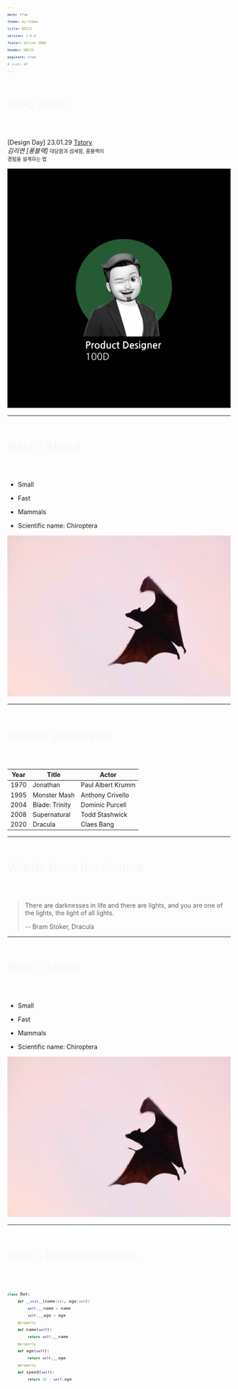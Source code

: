 ```yaml
---
marp: true
theme: my-theme
title: DDC23
version: 1.0.0
footer: byline 100D
header: DDC23
paginate: true
# size: 4K
---
```


<style>
    
  @import url('https://fonts.googleapis.com/css2?family=Do+Hyeon&family=Dongle:wght@300;400;700&family=Montserrat:ital,wght@0,100;0,200;0,300;0,400;0,500;0,600;0,700;0,800;0,900;1,100;1,200;1,300;1,400;1,500;1,600;1,700;1,800;1,900&family=Noto+Serif+KR:wght@600&family=Poppins:ital,wght@1,600&display=swap');

section{
    font-family:'Noto Serif KR';
}


</style>

# DDC 2023

[Design Day] 23.01.29 [Tstory](https://100designer.tistory.com/6)
<br>
_김리연 [롱블랙]_
<span>
대담함과 섬세함, 롱블랙이<br> 경험을 설계하는 법
</span>

<style scoped>
h1 {
   font-family: 'Montserrat', sans-serif;
    padding-top: 0.5em;
    color:#f8f8f8;
}
section{
    background:#282a36;
    color:#fff;
}
span{
    font-size:0.8em;
}
</style>

![bg right](./img/ppt.front.png)

---

# Bats - About

- Small

- Fast

- Mammals

* Scientific name: Chiroptera

![bg right](./img/igam-ogam-unsplash.jpg)

---

# Screen portrayals

| Year | Title          | Actor             |
| ---- | -------------- | ----------------- |
| 1970 | Jonathan       | Paul Albert Krumm |
| 1995 | Monster Mash   | Anthony Crivello  |
| 2004 | Blade: Trinity | Dominic Purcell   |
| 2008 | Supernatural   | Todd Stashwick    |
| 2020 | Dracula        | Claes Bang        |

<style scoped>
table {
    margin-left: auto;
    margin-right: auto;
}
</style>

---

# Words from the Source

> There are darknesses in life and there are lights, and you are one of the lights, the light of all lights.
>
> -- Bram Stoker, Dracula

<style scoped>
h1 {
    padding-bottom: 1.5em;
}
</style>

---

# Bats - About

- Small

- Fast

- Mammals

- Scientific name: Chiroptera

![bg right](./img/igam-ogam-unsplash.jpg)

---

# Bats - Implementation

```python
class Bat:
    def __init__(name:str, age:int):
        self.__name = name
        self.__age = age
    @property
    def name(self):
        return self.__name
    @property
    def age(self):
        return self.__age
    @property
    def speed(self):
        return 10 - self.age
```
